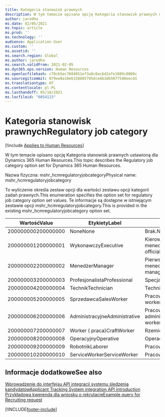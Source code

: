 ```yaml
---
title: Kategoria stanowisk prawnych
description: W tym temacie opisano opcję Kategoria stanowisk prawnych ustawioną dla Dynamics 365 Human Resources.
author: jaredha
ms.date: 02/05/2021
ms.topic: article
ms.prod: ''
ms.technology: ''
audience: Application User
ms.custom: ''
ms.assetid: ''
ms.search.region: Global
ms.author: jaredha
ms.search.validFrom: 2021-02-05
ms.dyn365.ops.version: Human Resources
ms.openlocfilehash: c78cb5ec7604851ef3a8c0ac6d2afe1089c0809c
ms.sourcegitcommit: 879ee8a10e6158885795dce4b3db5077540eec41
ms.translationtype: HT
ms.contentlocale: pl-PL
ms.lasthandoff: 05/18/2021
ms.locfileid: "6054123"
---
```

# <a name="regulatory-job-category"></a><span data-ttu-id="c0120-103">Kategoria stanowisk prawnych</span><span class="sxs-lookup"><span data-stu-id="c0120-103">Regulatory job category</span></span>

[!include [Applies to Human Resources](../includes/applies-to-hr.md)]

<span data-ttu-id="c0120-104">W tym temacie opisano opcję Kategoria stanowisk prawnych ustawioną dla Dynamics 365 Human Resources.</span><span class="sxs-lookup"><span data-stu-id="c0120-104">This topic describes the Regulatory job category option set for Dynamics 365 Human Resources.</span></span>

<span data-ttu-id="c0120-105">Nazwa fizyczna: mshr_hcmregulatoryjobcategory</span><span class="sxs-lookup"><span data-stu-id="c0120-105">Physical name: mshr_hcmregulatoryjobcategory</span></span>

<span data-ttu-id="c0120-106">To wyliczenie określa zestaw opcji dla wartości zestawu opcji kategorii zadań prawnych.</span><span class="sxs-lookup"><span data-stu-id="c0120-106">This enumeration specifies the option set for regulatory job category option set values.</span></span> <span data-ttu-id="c0120-107">Te informacje są dostępne w istniejącym zestawie opcji mshr_hcmregulatoryjobcategory.</span><span class="sxs-lookup"><span data-stu-id="c0120-107">This is provided in the existing mshr_hcmregulatoryjobcategory option set.</span></span>

| <span data-ttu-id="c0120-108">Wartość</span><span class="sxs-lookup"><span data-stu-id="c0120-108">Value</span></span> | <span data-ttu-id="c0120-109">Etykiety</span><span class="sxs-lookup"><span data-stu-id="c0120-109">Label</span></span> | <span data-ttu-id="c0120-110">opis</span><span class="sxs-lookup"><span data-stu-id="c0120-110">Description</span></span> |
| --- | --- | --- |
| <span data-ttu-id="c0120-111">200000000</span><span class="sxs-lookup"><span data-stu-id="c0120-111">200000000</span></span> | <span data-ttu-id="c0120-112">None</span><span class="sxs-lookup"><span data-stu-id="c0120-112">None</span></span> | <span data-ttu-id="c0120-113">Brak.</span><span class="sxs-lookup"><span data-stu-id="c0120-113">None.</span></span> |
| <span data-ttu-id="c0120-114">200000001</span><span class="sxs-lookup"><span data-stu-id="c0120-114">200000001</span></span> | <span data-ttu-id="c0120-115">Wykonawczy</span><span class="sxs-lookup"><span data-stu-id="c0120-115">Executive</span></span> | <span data-ttu-id="c0120-116">Kierownictwo/Starszy ranga członków i menedżerów.</span><span class="sxs-lookup"><span data-stu-id="c0120-116">Executive/Senior level officials and managers.</span></span> |
| <span data-ttu-id="c0120-117">200000002</span><span class="sxs-lookup"><span data-stu-id="c0120-117">200000002</span></span> | <span data-ttu-id="c0120-118">Menedżer</span><span class="sxs-lookup"><span data-stu-id="c0120-118">Manager</span></span> | <span data-ttu-id="c0120-119">Pierwszy/środkowy urzędnik i menedżer.</span><span class="sxs-lookup"><span data-stu-id="c0120-119">First/Mid level officials and managers.</span></span> |
| <span data-ttu-id="c0120-120">200000003</span><span class="sxs-lookup"><span data-stu-id="c0120-120">200000003</span></span> | <span data-ttu-id="c0120-121">Profesjonalista</span><span class="sxs-lookup"><span data-stu-id="c0120-121">Professional</span></span> | <span data-ttu-id="c0120-122">Specjaliści.</span><span class="sxs-lookup"><span data-stu-id="c0120-122">Professionals.</span></span> |
| <span data-ttu-id="c0120-123">200000004</span><span class="sxs-lookup"><span data-stu-id="c0120-123">200000004</span></span> | <span data-ttu-id="c0120-124">Technik</span><span class="sxs-lookup"><span data-stu-id="c0120-124">Technician</span></span> | <span data-ttu-id="c0120-125">Technicy.</span><span class="sxs-lookup"><span data-stu-id="c0120-125">Technicians.</span></span> |
| <span data-ttu-id="c0120-126">200000005</span><span class="sxs-lookup"><span data-stu-id="c0120-126">200000005</span></span> | <span data-ttu-id="c0120-127">Sprzedawca</span><span class="sxs-lookup"><span data-stu-id="c0120-127">SalesWorker</span></span> | <span data-ttu-id="c0120-128">Pracownicy działu sprzedaży.</span><span class="sxs-lookup"><span data-stu-id="c0120-128">Sales workers.</span></span> |
| <span data-ttu-id="c0120-129">200000006</span><span class="sxs-lookup"><span data-stu-id="c0120-129">200000006</span></span> | <span data-ttu-id="c0120-130">Administracyjne</span><span class="sxs-lookup"><span data-stu-id="c0120-130">Administrative</span></span> | <span data-ttu-id="c0120-131">Pracownicy pomocy technicznej administracyjnej.</span><span class="sxs-lookup"><span data-stu-id="c0120-131">Administrative support workers.</span></span> |
| <span data-ttu-id="c0120-132">200000007</span><span class="sxs-lookup"><span data-stu-id="c0120-132">200000007</span></span> | <span data-ttu-id="c0120-133">Worker ( praca)</span><span class="sxs-lookup"><span data-stu-id="c0120-133">CraftWorker</span></span> | <span data-ttu-id="c0120-134">Rzemieślnicy.</span><span class="sxs-lookup"><span data-stu-id="c0120-134">Craft workers.</span></span> |
| <span data-ttu-id="c0120-135">200000008</span><span class="sxs-lookup"><span data-stu-id="c0120-135">200000008</span></span> | <span data-ttu-id="c0120-136">Operacyjny</span><span class="sxs-lookup"><span data-stu-id="c0120-136">Operative</span></span> | <span data-ttu-id="c0120-137">Operacyjny.</span><span class="sxs-lookup"><span data-stu-id="c0120-137">Operatives.</span></span> |
| <span data-ttu-id="c0120-138">200000009</span><span class="sxs-lookup"><span data-stu-id="c0120-138">200000009</span></span> | <span data-ttu-id="c0120-139">Robotnik</span><span class="sxs-lookup"><span data-stu-id="c0120-139">Laborer</span></span> | <span data-ttu-id="c0120-140">Pracownicy/pomocnicy.</span><span class="sxs-lookup"><span data-stu-id="c0120-140">Laborers/Helpers.</span></span> |
| <span data-ttu-id="c0120-141">200000010</span><span class="sxs-lookup"><span data-stu-id="c0120-141">200000010</span></span> | <span data-ttu-id="c0120-142">ServiceWorker</span><span class="sxs-lookup"><span data-stu-id="c0120-142">ServiceWorker</span></span> | <span data-ttu-id="c0120-143">Pracownicy serwisu.</span><span class="sxs-lookup"><span data-stu-id="c0120-143">Service workers.</span></span> |

## <a name="see-also"></a><span data-ttu-id="c0120-144">Informacje dodatkowe</span><span class="sxs-lookup"><span data-stu-id="c0120-144">See also</span></span>

[<span data-ttu-id="c0120-145">Wprowadzenie do interfejsu API integracji systemu śledzenia kandydatów</span><span class="sxs-lookup"><span data-stu-id="c0120-145">Applicant Tracking System integration API introduction</span></span>](hr-admin-integration-ats-api-introduction.md)<br>
[<span data-ttu-id="c0120-146">Przykładowa kwerenda dla wniosku o rekrutację</span><span class="sxs-lookup"><span data-stu-id="c0120-146">Example query for Recruiting request</span></span>](hr-admin-integration-ats-api-recruiting-request-example-query.md)


[!INCLUDE[footer-include](../includes/footer-banner.md)]